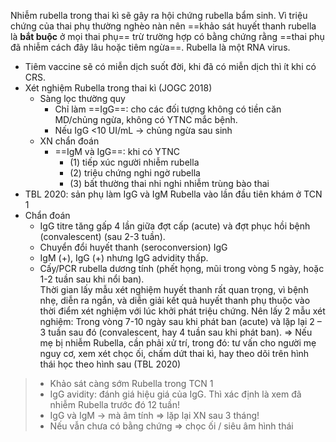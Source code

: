 Nhiễm rubella trong thai kì sẽ gây ra hội chứng rubella bẩm sinh. Vì triệu chứng của thai phụ thường nghèo nàn nên ==khảo sát huyết thanh rubella là **bắt buộc** ở mọi thai phụ== trừ trường hợp có bằng chứng rằng ==thai phụ đã nhiễm cách đây lâu hoặc tiêm ngừa==. Rubella là một RNA virus.  
- Tiêm vaccine sẽ có miễn dịch suốt đời, khi đã có miễn dịch thì ít khi có CRS.
- Xét nghiệm Rubella trong thai kì (JOGC 2018)
	- Sàng lọc thường quy
		- Chỉ làm ==IgG==: cho các đối tượng không có tiền căn MD/chủng ngừa, không có YTNC mắc bệnh.
		- Nếu IgG <10 UI/mL -> chủng ngừa sau sinh
	- XN chẩn đoán
		- ==IgM và IgG==: khi có YTNC
			- (1) tiếp xúc người nhiễm rubella
			- (2) triệu chứng nghi ngờ rubella
			- (3) bất thường thai nhi nghi nhiễm trùng bào thai
- TBL 2020: sản phụ làm IgG và IgM Rubella vào lần đầu tiên khám ở TCN 1
- Chẩn đoán
	- IgG titre tăng gấp 4 lần giữa đợt cấp (acute) và đợt phục hồi bệnh (convalescent) (sau 2-3 tuần).  
	- Chuyển đổi huyết thanh (seroconversion) IgG  
	- IgM (+), IgG (+) nhưng IgG advidity thấp.  
	- Cấy/PCR rubella dương tính (phết họng, mũi trong vòng 5 ngày, hoặc 1-2 tuần sau khi nổi ban).  
		Thời gian lấy mẫu xét nghiệm huyết thanh rất quan trọng, vì bệnh nhẹ, diễn ra ngắn, và diễn giải kết quả huyết thanh phụ thuộc vào thời điểm xét nghiệm với lúc khởi phát triệu chứng. Nên lấy 2 mẫu xét nghiệm: Trong vòng 7-10 ngày sau khi phát ban (acute) và lặp lại 2 – 3 tuần sau đó (convalescent, hay 4 tuần sau khi phát ban). 
=> Nếu mẹ bị nhiễm Rubella, cần phải xử trí, trong đó: tư vấn cho người mẹ nguy cơ, xem xét chọc ối, chấm dứt thai kì, hay theo dõi trên hình thái học theo hình sau (TBL 2020)

> - Khảo sát càng sớm Rubella trong TCN 1
> - IgG avidity: đánh giá hiệu giá của IgG. Thì xác định là xem đã nhiễm Rubella trước đó 12 tuần!
> - IgG và IgM → mà âm tính ⇒ lặp lại XN sau 3 tháng!
> - Nếu vẫn chưa có bằng chứng ⇒ chọc ối / siêu âm hình thái